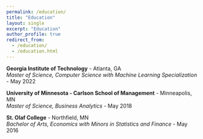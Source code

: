 ```yaml
---
permalink: /education/
title: "Education"
layout: single
excerpt: "Education"
author_profile: true
redirect_from: 
  - /education/
  - /education.html
---
```


**Georgia Institute of Technology** - Atlanta, GA <br>
*Master of Science, Computer Science with Machine Learning Specialization* - May 2022 

**University of Minnesota - Carlson School of Management** - Minneapolis, MN <br>
*Master of Science, Business Analytics* - May 2018 

**St. Olaf College** - Northfield, MN <br>
*Bachelor of Arts, Economics with Minors in Statistics and Finance* - May 2016 
